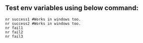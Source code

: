 ## Test env variables using below command:

```
nr success1 #Works in windows too.
nr success2 #Works in windows too.
nr fail1
nr fail2
nr fail3
```
